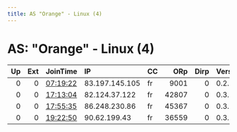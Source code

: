 ```yaml
---
title: AS "Orange" - Linux (4)
---
```


# AS: "Orange" - Linux (4)

|   Up |   Ext | JoinTime                                                                                            | IP             | CC   |   ORp |   Dirp | Version   | Contact   | Nickname      |   eFamMembers |
|-----:|------:|:----------------------------------------------------------------------------------------------------|:---------------|:-----|------:|-------:|:----------|:----------|:--------------|--------------:|
|    0 |     0 | [07:19:22](https://metrics.torproject.org/rs.html#details/A971BE1AD3F1C3B8FFA09819DD2E5F3AE2D1DA0B) | 83.197.145.105 | fr   |  9001 |      0 | 0.2.9.15  | None      | pmal          |             1 |
|    0 |     0 | [17:13:04](https://metrics.torproject.org/rs.html#details/8D45055CF06B71C9F685CE0FFC0D0AB929FABFAB) | 82.124.37.122  | fr   | 42807 |      0 | 0.3.2.10  | None      | UbuntuCore239 |             1 |
|    0 |     0 | [17:55:35](https://metrics.torproject.org/rs.html#details/0AC3F7FA7E09FB41FDAF4C1D6F6F435A4949E8FC) | 86.248.230.86  | fr   | 45367 |      0 | 0.3.2.10  | None      | UbuntuCore239 |             1 |
|    0 |     0 | [19:22:50](https://metrics.torproject.org/rs.html#details/4B34B4D516C447EECE6596740A1B436E921A79A4) | 90.62.199.43   | fr   | 36559 |      0 | 0.3.2.10  | None      | UbuntuCore239 |             1 |

